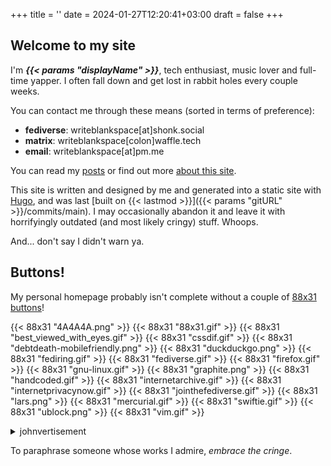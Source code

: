 +++
title = ''
date = 2024-01-27T12:20:41+03:00
draft = false
+++

## Welcome to my site

I'm ***{{< params "displayName" >}}***, tech enthusiast, music lover and full-time yapper. I often fall down and get lost in rabbit holes every couple weeks.

You can contact me through these means (sorted in terms of preference):

- **fediverse**: writeblankspace[at]shonk.social
- **matrix**: writeblankspace[colon]waffle.tech
- **email**: writeblankspace[at]pm.me

You can read my [posts](posts/) or find out more [about this site](posts/about/).

This site is written and designed by me and generated into a static site with [Hugo](https://gohugo.io), and was last [built on {{< lastmod >}}]({{< params "gitURL" >}}/commits/main). I may occasionally abandon it and leave it with horrifyingly outdated (and most likely cringy) stuff. Whoops.

And... don't say I didn't warn ya.

## Buttons!

My personal homepage probably isn't complete without a couple of [88x31 buttons](posts/88x31-buttons)!

{{< 88x31 "4A4A4A.png" >}}
{{< 88x31 "88x31.gif" >}}
{{< 88x31 "best_viewed_with_eyes.gif" >}}
{{< 88x31 "cssdif.gif" >}}
{{< 88x31 "debtdeath-mobilefriendly.png" >}}
{{< 88x31 "duckduckgo.png" >}}
{{< 88x31 "fediring.gif" >}}
{{< 88x31 "fediverse.gif" >}}
{{< 88x31 "firefox.gif" >}}
{{< 88x31 "gnu-linux.gif" >}}
{{< 88x31 "graphite.png" >}}
{{< 88x31 "handcoded.gif" >}}
{{< 88x31 "internetarchive.gif" >}}
{{< 88x31 "internetprivacynow.gif" >}}
{{< 88x31 "jointhefediverse.gif" >}}
{{< 88x31 "lars.png" >}}
{{< 88x31 "mercurial.gif" >}}
{{< 88x31 "swiftie.gif" >}}
{{< 88x31 "ublock.png" >}}
{{< 88x31 "vim.gif" >}}

<details>
    <summary>johnvertisement</summary>
    <iframe src="https://john.citrons.xyz/embed?ref={{< params "baseURL" >}}" style="margin-left:auto;display:block;margin-right:auto;max-width:732px;width:100%;height:94px;border:none;"></iframe>
</details>


To paraphrase someone whose works I admire, *embrace the cringe*.
